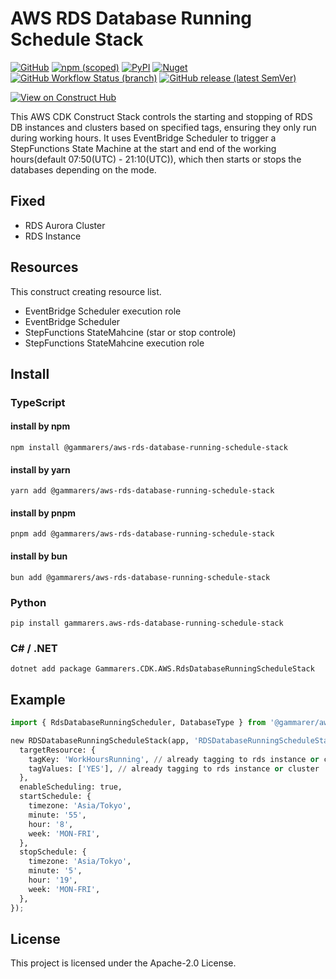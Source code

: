 # AWS RDS Database Running Schedule Stack

[![GitHub](https://img.shields.io/github/license/gammarers/aws-rds-database-running-schedule-stack?style=flat-square)](https://github.com/gammarers/aws-rds-database-running-schedule-stack/blob/main/LICENSE)
[![npm (scoped)](https://img.shields.io/npm/v/@gammarers/aws-rds-database-running-schedule-stack?style=flat-square)](https://www.npmjs.com/package/@gammarers/aws-rds-database-running-schedule-stack)
[![PyPI](https://img.shields.io/pypi/v/gammarers.aws-rds-database-running-schedule-stack?style=flat-square)](https://pypi.org/project/gammarers.aws-rds-database-running-schedule-stack/)
[![Nuget](https://img.shields.io/nuget/v/Gammarers.CDK.AWS.RdsDatabaseRunningScheduleStack?style=flat-square)](https://www.nuget.org/packages/Gammarers.CDK.AWS.RdsDatabaseRunningScheduleStack/)
[![GitHub Workflow Status (branch)](https://img.shields.io/github/actions/workflow/status/gammarers/aws-rds-database-running-schedule-stack/release.yml?branch=main&label=release&style=flat-square)](https://github.com/gammarers/aws-rds-database-running-schedule-stack/actions/workflows/release.yml)
[![GitHub release (latest SemVer)](https://img.shields.io/github/v/release/gammarers/aws-rds-database-running-schedule-stack?sort=semver&style=flat-square)](https://github.com/gammarers/aws-rds-database-running-schedule-stack/releases)

[![View on Construct Hub](https://constructs.dev/badge?package=@gammarers/aws-rds-database-running-schedule-stack)](https://constructs.dev/packages/@gammarers/aws-rds-database-running-schedule-stack)

This AWS CDK Construct Stack controls the starting and stopping of RDS DB instances and clusters based on specified tags, ensuring they only run during working hours. It uses EventBridge Scheduler to trigger a StepFunctions State Machine at the start and end of the working hours(default 07:50(UTC) - 21:10(UTC)), which then starts or stops the databases depending on the mode.

## Fixed

* RDS Aurora Cluster
* RDS Instance

## Resources

This construct creating resource list.

* EventBridge Scheduler execution role
* EventBridge Scheduler
* StepFunctions StateMahcine (star or stop controle)
* StepFunctions StateMahcine execution role

## Install

### TypeScript

#### install by npm

```shell
npm install @gammarers/aws-rds-database-running-schedule-stack
```

#### install by yarn

```shell
yarn add @gammarers/aws-rds-database-running-schedule-stack
```

#### install by pnpm

```shell
pnpm add @gammarers/aws-rds-database-running-schedule-stack
```

#### install by bun

```shell
bun add @gammarers/aws-rds-database-running-schedule-stack
```

### Python

```shell
pip install gammarers.aws-rds-database-running-schedule-stack
```

### C# / .NET

```shell
dotnet add package Gammarers.CDK.AWS.RdsDatabaseRunningScheduleStack
```

## Example

```python
import { RdsDatabaseRunningScheduler, DatabaseType } from '@gammarer/aws-rds-database-running-schedule-stack';

new RDSDatabaseRunningScheduleStack(app, 'RDSDatabaseRunningScheduleStack', {
  targetResource: {
    tagKey: 'WorkHoursRunning', // already tagging to rds instance or cluster
    tagValues: ['YES'], // already tagging to rds instance or cluster
  },
  enableScheduling: true,
  startSchedule: {
    timezone: 'Asia/Tokyo',
    minute: '55',
    hour: '8',
    week: 'MON-FRI',
  },
  stopSchedule: {
    timezone: 'Asia/Tokyo',
    minute: '5',
    hour: '19',
    week: 'MON-FRI',
  },
});
```

## License

This project is licensed under the Apache-2.0 License.
